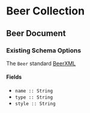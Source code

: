 # Beer Collection
## Beer Document
### Existing Schema Options
The `Beer` standard [BeerXML](http://www.beerxml.com/beerxml.htm)
#### Fields
* `name :: String`
* `type :: String`
* `style :: String`
